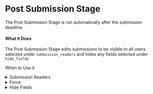 # Post Submission Stage

The Post Submission Stage is run automatically after the submission deadline.

#### What it Does&#x20;

The Post Submission Stage edits submissions to be visible to all users selected under `submission_readers` and hides any fields selected under `hide_fields`



When to Use it

<details>

<summary>Submission Readers</summary>

* Who should see the submissions; if run after the submission deadline, changes readers of all submissions in bulk as soon as Post Submission is run
* Required

</details>

<details>

<summary>Force </summary>

* Whether or not blind submissions and paper groups should be created before the submission deadline.&#x20;
* Required

</details>

<details>

<summary>Hide Fields</summary>

* Fields that will be hidden from everyone except for Program Chairs and the Paper Authors. The fields should exactly match the field names in the submission invitation.&#x20;
* Optional&#x20;

</details>
